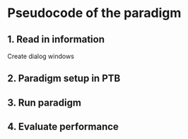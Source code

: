 # Pseudocode of the paradigm
## 1. Read in information
Create dialog windows
## 2. Paradigm setup in PTB
## 3. Run paradigm
## 4. Evaluate performance
